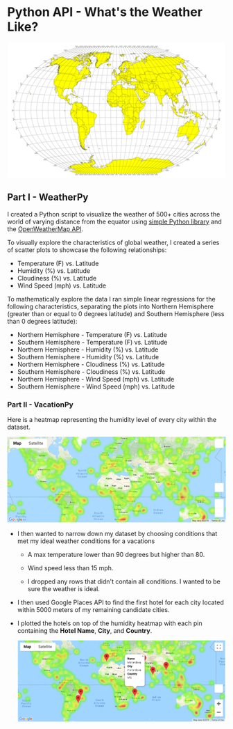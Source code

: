 # Python API  - What's the Weather Like?

![Equator](Images/equatorsign.png)

## Part I - WeatherPy

I created a Python script to visualize the weather of 500+ cities across the world of varying distance from the equator using [simple Python library](https://pypi.python.org/pypi/citipy) and the [OpenWeatherMap API](https://openweathermap.org/api). 

To visually explore the characteristics of global weather, I created a series of scatter plots to showcase the following relationships:

* Temperature (F) vs. Latitude
* Humidity (%) vs. Latitude
* Cloudiness (%) vs. Latitude
* Wind Speed (mph) vs. Latitude

To mathematically explore the data I ran simple linear regressions for the following characteristics, separating the plots into Northern Hemisphere (greater than or equal to 0 degrees latitude) and Southern Hemisphere (less than 0 degrees latitude):

* Northern Hemisphere - Temperature (F) vs. Latitude
* Southern Hemisphere - Temperature (F) vs. Latitude
* Northern Hemisphere - Humidity (%) vs. Latitude
* Southern Hemisphere - Humidity (%) vs. Latitude
* Northern Hemisphere - Cloudiness (%) vs. Latitude
* Southern Hemisphere - Cloudiness (%) vs. Latitude
* Northern Hemisphere - Wind Speed (mph) vs. Latitude
* Southern Hemisphere - Wind Speed (mph) vs. Latitude

### Part II - VacationPy

Here is a heatmap representing the humidity level of every city within the dataset.

  ![heatmap](Images/heatmap.png)

* I then wanted to narrow down my dataset by choosing conditions that met my ideal weather conditions for a vacations

  * A max temperature lower than 90 degrees but higher than 80.

  * Wind speed less than 15 mph.

  * I dropped any rows that didn't contain all conditions. I wanted to be sure the weather is ideal.

  
* I then used Google Places API to find the first hotel for each city located within 5000 meters of my remaining candidate cities.

* I plotted the hotels on top of the humidity heatmap with each pin containing the **Hotel Name**, **City**, and **Country**.

  ![hotel map](Images/hotel_map.png)



